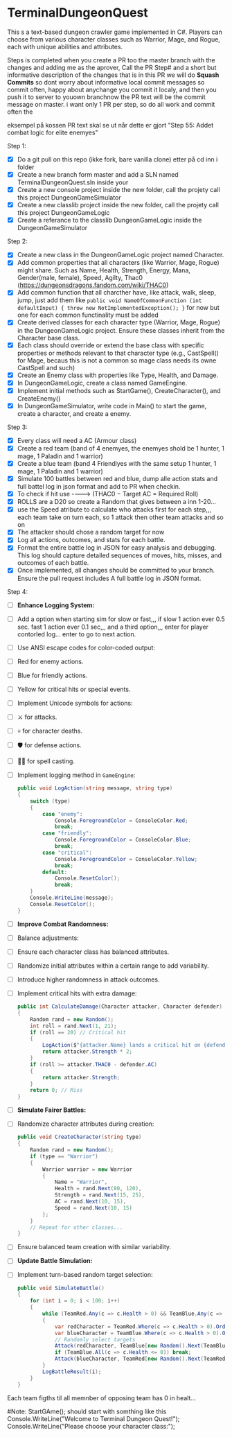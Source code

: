 # TerminalDungeonQuest
This s a text-based dungeon crawler game implemented in C#. Players can choose from various character classes such as Warrior, Mage, and Rogue, each with unique abilities and attributes. 

Steps is completed when you create a PR too the master branch with the changes and adding me as the aprover, Call the PR Step# and a short but informative description of the changes that is in this PR
we will do **Squash Commits** so dont worry about informative local commit messages so commit often, happy about anychange you commit it localy, and then you push it to server to youown branchnow the PR text will be the commit message on master.
i want only 1 PR per step, so do all work and commit often the 

eksempel på kossen PR text skal se ut når dette er gjort 
"Step 55: Addet combat logic for elite enemyes"

Step 1:
 - [x] Do a git pull on this repo (ikke fork, bare vanilla clone) etter på cd inn i folder 
 - [x] Create a new branch form master and add a SLN named TerminalDungeonQuest.sln inside your 
 - [x] Create a new console project inside the new folder, call the projety call this project DungeonGameSimulator
 - [x] Create a new classlib project inside the new folder, call the projety call this project DungeonGameLogic
 - [x] Create a referance to the classlib DungeonGameLogic inside the DungeonGameSimulator 

Step 2:
 - [x] Create a new class in the DungeonGameLogic project named Character.
 - [x] Add common properties that all characters (like Warrior, Mage, Rogue) might share.
       Such as Name, Health, Strength, Energy, Mana, Gender(male, female), Speed, Agilty, Thac0 (https://dungeonsdragons.fandom.com/wiki/THAC0)
 - [x] Add common function that all charcther have, like attack, walk, sleep, jump, just add them like
     `public void NameOfCommonFunction (int defaultInput)
     {
          throw new NotImplementedException();
     }` 
     for now but one for each common functinality must be added
 - [x] Create derived classes for each character type (Warrior, Mage, Rogue) in the DungeonGameLogic project. Ensure these classes inherit from the Character base class.
 - [x] Each class should override or extend the base class with specific properties or methods relevant to that character type (e.g., CastSpell() for Mage, becaus this is not a common so mage class needs its owne CastSpell and such)
 - [x] Create an Enemy class with properties like Type, Health, and Damage.
 - [x] In DungeonGameLogic, create a class named GameEngine.
 - [x] Implement initial methods such as StartGame(), CreateCharacter(), and CreateEnemy()
 - [x] In DungeonGameSimulator, write code in Main() to start the game, create a character, and create a enemy.

Step 3:
 - [x] Every class will need a AC (Armour class) 
 - [x] Create a red team (band of 4 enemyes, the enemyes shold be 1 hunter, 1 mage, 1 Paladin and 1 warrior)
 - [x] Create a blue team (band 4 Friendlyes with the same setup 1 hunter, 1 mage, 1 Paladin and 1 warrior)
 - [x] Simulate 100 battles between red and blue, dump alle action stats and full battel log in json format and add to PR when checkin.
 - [x] To check if hit use ----> (THAC0 − Target AC = Required Roll)
 - [x] ROLLS are a D20 so create a Random that gives between a inn 1-20...
 - [x] use the Speed atribute to calculate who attacks first for each step,,, each team take on turn each, so 1 attack then other team attacks and so on
 - [x] The attacker should chose a random target for now
 - [x] Log all actions, outcomes, and stats for each battle.
 - [x] Format the entire battle log in JSON for easy analysis and debugging. This log should capture detailed sequences of moves, hits, misses, and outcomes of each battle.
 - [x] Once implemented, all changes should be committed to your branch. Ensure the pull request includes A full battle log in JSON format.
 
Step 4:
 - [ ] **Enhance Logging System:**
 - [ ] Add a option when starting sim for slow or fast,,, if slow 1 action ever 0.5 sec. fast 1 action ever 0.1 sec,,, and a third option,,, enter for player contorled log... enter to go to next action.
 - [ ] Use ANSI escape codes for color-coded output:
 - [ ] Red for enemy actions.
 - [ ] Blue for friendly actions.
 - [ ] Yellow for critical hits or special events.
 - [ ] Implement Unicode symbols for actions:
 - [ ] ⚔️ for attacks.
 - [ ] 💀 for character deaths.
 - [ ] 🛡️ for defense actions.
 - [ ] 🧙‍♂️ for spell casting.
 - [ ] Implement logging method in `GameEngine`:
    ```csharp
    public void LogAction(string message, string type)
    {
        switch (type)
        {
            case "enemy":
                Console.ForegroundColor = ConsoleColor.Red;
                break;
            case "friendly":
                Console.ForegroundColor = ConsoleColor.Blue;
                break;
            case "critical":
                Console.ForegroundColor = ConsoleColor.Yellow;
                break;
            default:
                Console.ResetColor();
                break;
        }
        Console.WriteLine(message);
        Console.ResetColor();
    }
    ```

 - [ ] **Improve Combat Randomness:**
 - [ ] Balance adjustments:
 - [ ] Ensure each character class has balanced attributes.
 - [ ] Randomize initial attributes within a certain range to add variability.
 - [ ] Introduce higher randomness in attack outcomes.
 - [ ] Implement critical hits with extra damage:
    ```csharp
    public int CalculateDamage(Character attacker, Character defender)
    {
        Random rand = new Random();
        int roll = rand.Next(1, 21);
        if (roll == 20) // Critical hit
        {
            LogAction($"{attacker.Name} lands a critical hit on {defender.Name}!", "critical");
            return attacker.Strength * 2;
        }
        if (roll >= attacker.THAC0 - defender.AC)
        {
            return attacker.Strength;
        }
        return 0; // Miss
    }
    ```

 - [ ] **Simulate Fairer Battles:**
 - [ ] Randomize character attributes during creation:
    ```csharp
    public void CreateCharacter(string type)
    {
        Random rand = new Random();
        if (type == "Warrior")
        {
            Warrior warrior = new Warrior
            {
                Name = "Warrior",
                Health = rand.Next(80, 120),
                Strength = rand.Next(15, 25),
                AC = rand.Next(10, 15),
                Speed = rand.Next(10, 15)
            };
        }
        // Repeat for other classes...
    }
    ```
 - [ ] Ensure balanced team creation with similar variability.
 - [ ] **Update Battle Simulation:**
 - [ ] Implement turn-based random target selection:
    ```csharp
    public void SimulateBattle()
    {
        for (int i = 0; i < 100; i++)
        {
            while (TeamRed.Any(c => c.Health > 0) && TeamBlue.Any(c => c.Health > 0))
            {
                var redCharacter = TeamRed.Where(c => c.Health > 0).OrderBy(c => c.Speed).First();
                var blueCharacter = TeamBlue.Where(c => c.Health > 0).OrderBy(c => c.Speed).First();
                // Randomly select targets
                Attack(redCharacter, TeamBlue[new Random().Next(TeamBlue.Count)]);
                if (TeamBlue.All(c => c.Health <= 0)) break;
                Attack(blueCharacter, TeamRed[new Random().Next(TeamRed.Count)]);
            }
            LogBattleResult(i);
        }
    }
    ```
 

Each team figths til all memnber of opposing team has 0 in healt... 


#Note: StartGAme(); should start with somthing like this 
Console.WriteLine("Welcome to Terminal Dungeon Quest!");
Console.WriteLine("Please choose your character class:");
